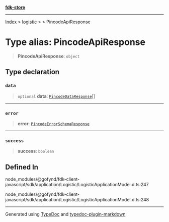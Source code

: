 [**fdk-store**](../../../README.md)
***

[Index](../../../API.md) > [logistic](../../README.md) > [<internal>](../README.md) > PincodeApiResponse

# Type alias: PincodeApiResponse

> **PincodeApiResponse**: `object`

## Type declaration

### `data`

> `optional` **data**: [`PincodeDataResponse`](type-alias.PincodeDataResponse.md)[]

***

### `error`

> **error**: [`PincodeErrorSchemaResponse`](type-alias.PincodeErrorSchemaResponse.md)

***

### `success`

> **success**: `boolean`

## Defined In

node\_modules/@gofynd/fdk-client-javascript/sdk/application/Logistic/LogisticApplicationModel.d.ts:247

node\_modules/@gofynd/fdk-client-javascript/sdk/application/Logistic/LogisticApplicationModel.d.ts:248

***
Generated using [TypeDoc](https://typedoc.org/) and [typedoc-plugin-markdown](https://www.npmjs.com/package/typedoc-plugin-markdown)
